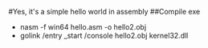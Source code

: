 #Yes, it's a simple hello world in assembly
##Compile exe
  - nasm -f win64 hello.asm -o hello2.obj
  - golink /entry _start /console hello2.obj kernel32.dll
